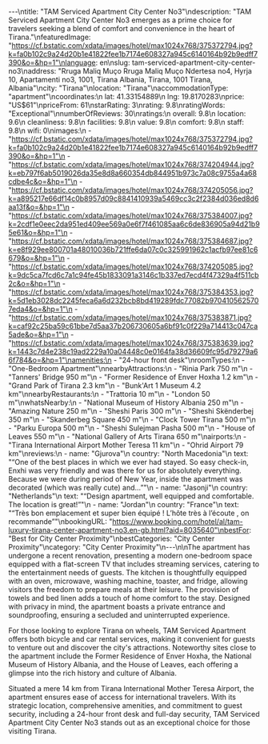 ---\ntitle: "TAM Serviced Apartment City Center No3"\ndescription: "TAM Serviced Apartment City Center No3 emerges as a prime choice for travelers seeking a blend of comfort and convenience in the heart of Tirana."\nfeaturedImage: "https://cf.bstatic.com/xdata/images/hotel/max1024x768/375372794.jpg?k=fa0b102c9a24d20b1e41822fee1b7174e608327a945c6140164b92b9edff7390&o=&hp=1"\nlanguage: en\nslug: tam-serviced-apartment-city-center-no3\naddress: "Rruga Maliq Muço Rruga Maliq Muço Ndertesa no4, Hyrja 10, Apartamenti no3, 1001, Tirana Albania, Tirana, 1001 Tirana, Albania"\ncity: "Tirana"\nlocation: "Tirana"\naccommodationType: "apartment"\ncoordinates:\n  lat: 41.33154889\n  lng: 19.8170283\nprice: "US$61"\npriceFrom: 61\nstarRating: 3\nrating: 9.8\nratingWords: "Exceptional"\nnumberOfReviews: 30\nratings:\n  overall: 9.8\n  location: 9.6\n  cleanliness: 9.8\n  facilities: 9.8\n  value: 9.8\n  comfort: 9.8\n  staff: 9.8\n  wifi: 0\nimages:\n  - "https://cf.bstatic.com/xdata/images/hotel/max1024x768/375372794.jpg?k=fa0b102c9a24d20b1e41822fee1b7174e608327a945c6140164b92b9edff7390&o=&hp=1"\n  - "https://cf.bstatic.com/xdata/images/hotel/max1024x768/374204944.jpg?k=eb797f6ab5019026da35e8d8a660354db844951b973c7a08c9755a4a68cdbe4c&o=&hp=1"\n  - "https://cf.bstatic.com/xdata/images/hotel/max1024x768/374205056.jpg?k=a895217e66df14c0b8957d09c8841410939a5469cc3c2f2384d036ed8d6aa13f&o=&hp=1"\n  - "https://cf.bstatic.com/xdata/images/hotel/max1024x768/375384007.jpg?k=2cdf1e0eec2da951ed409ee569a0e6f7f461085aa6c6de836905a94d21b95e61&o=&hp=1"\n  - "https://cf.bstatic.com/xdata/images/hotel/max1024x768/375384687.jpg?k=e8f929ee800701a48010036b721ffe6da07c0c325991962c1acfb97ee81c6679&o=&hp=1"\n  - "https://cf.bstatic.com/xdata/images/hotel/max1024x768/374205085.jpg?k=9dc5ca7fcd6c7a1c94fe45b1833091a3146c1b337ed7ecd4f47329a4f511cb2c&o=&hp=1"\n  - "https://cf.bstatic.com/xdata/images/hotel/max1024x768/375384353.jpg?k=5d1eb3028dc2245feca6a6d232bcb8bd419289fdc77082b9704105625707eda4&o=&hp=1"\n  - "https://cf.bstatic.com/xdata/images/hotel/max1024x768/375383871.jpg?k=caf92c25ba59c61bbe7d5aa37b206730605a6bf91c0f229a714413c047ca5ade&o=&hp=1"\n  - "https://cf.bstatic.com/xdata/images/hotel/max1024x768/375383639.jpg?k=1443c7d4e238c19ad2229a10a04448c0e0164fa38d36609fc95d79279a66f784&o=&hp=1"\namenities:\n  - "24-hour front desk"\nroomTypes:\n  - "One-Bedroom Apartment"\nnearbyAttractions:\n  - "Rinia Park 750 m"\n  - "Tanners' Bridge 950 m"\n  - "Former Residence of Enver Hoxha 1.2 km"\n  - "Grand Park of Tirana 2.3 km"\n  - "Bunk'Art 1 Museum 4.2 km"\nnearbyRestaurants:\n  - "Trattoria 10 m"\n  - "London 50 m"\nwhatsNearby:\n  - "National Museum of History Albania 250 m"\n  - "Amazing Nature 250 m"\n  - "Sheshi Paris 300 m"\n  - "Sheshi Skënderbej 350 m"\n  - "Skanderbeg Square 450 m"\n  - "Clock Tower Tirana 500 m"\n  - "Parku Europa 500 m"\n  - "Sheshi Sulejman Pasha 500 m"\n  - "House of Leaves 550 m"\n  - "National Gallery of Arts Tirana 650 m"\nairports:\n  - "Tirana International Airport Mother Teresa 11 km"\n  - "Ohrid Airport 79 km"\nreviews:\n  - name: "Gjurova"\n    country: "North Macedonia"\n    text: "“One of the best places in which we ever had stayed. So easy check-in, Enxhi was very friendly and was there for us for absolutely everything. Because we were during period of New Year, inside the apartment was decorated (which was really cute) and...”"\n  - name: "Jasonji"\n    country: "Netherlands"\n    text: "“Design apartment, well equipped and comfortable. The location is great!”"\n  - name: "Jordan"\n    country: "France"\n    text: "“Très bon emplacement et super bien équipé ! L’hôte très à l’écoute , on recommande”"\nbookingURL: "https://www.booking.com/hotel/al/tam-luxury-tirana-center-apartment-no3.en-gb.html?aid=8035640"\nbestFor: "Best for City Center Proximity"\nbestCategories: "City Center Proximity"\ncategory: "City Center Proximity"\n---\n\nThe apartment has undergone a recent renovation, presenting a modern one-bedroom space equipped with a flat-screen TV that includes streaming services, catering to the entertainment needs of guests. The kitchen is thoughtfully equipped with an oven, microwave, washing machine, toaster, and fridge, allowing visitors the freedom to prepare meals at their leisure. The provision of towels and bed linen adds a touch of home comfort to the stay. Designed with privacy in mind, the apartment boasts a private entrance and soundproofing, ensuring a secluded and uninterrupted experience.

For those looking to explore Tirana on wheels, TAM Serviced Apartment offers both bicycle and car rental services, making it convenient for guests to venture out and discover the city's attractions. Noteworthy sites close to the apartment include the Former Residence of Enver Hoxha, the National Museum of History Albania, and the House of Leaves, each offering a glimpse into the rich history and culture of Albania.

Situated a mere 14 km from Tirana International Mother Teresa Airport, the apartment ensures ease of access for international travelers. With its strategic location, comprehensive amenities, and commitment to guest security, including a 24-hour front desk and full-day security, TAM Serviced Apartment City Center No3 stands out as an exceptional choice for those visiting Tirana.